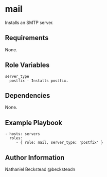 mail
=========

Installs an SMTP server.

Requirements
------------

None.

Role Variables
--------------

```
server_type
  postfix - Installs postfix.
```

Dependencies
------------

None.

Example Playbook
----------------

    - hosts: servers
      roles:
         - { role: mail, server_type: 'postfix' }

Author Information
------------------

Nathaniel Beckstead @becksteadn
